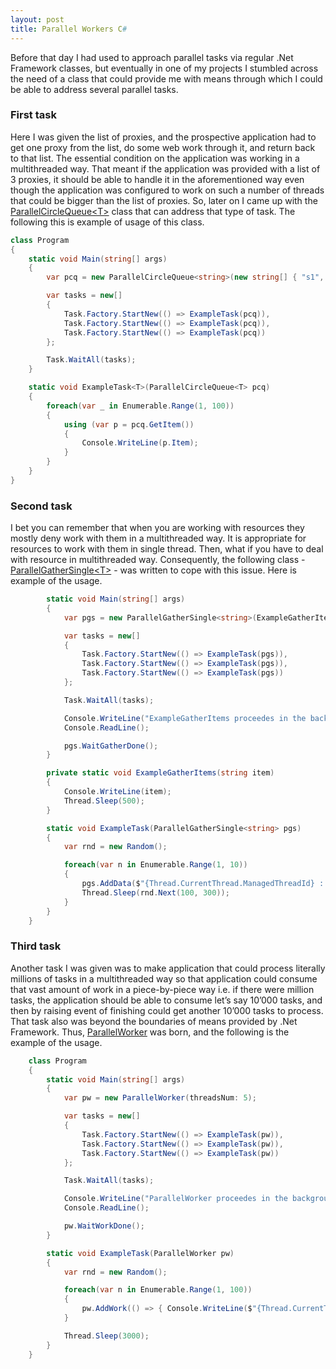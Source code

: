 ```yaml
---
layout: post
title: Parallel Workers C#
---
```


Before that day I had used to approach parallel tasks via regular .Net Framework classes, but eventually in one of my projects I stumbled across the need of a class that could provide me with means through which I could be able to address several parallel tasks.

### First task

Here I was given the list of proxies, and the prospective application had to get one proxy from the list, do some web work through it, and return back to that list. The essential condition on the application was working in a multithreaded way. That meant if the application was provided with a list of 3 proxies, it should be able to handle it in the aforementioned way even though the application was configured to work on such a number of threads that could be bigger than the list of proxies.
So, later on I came up with the [ParallelCircleQueue&lt;T&gt;](https://github.com/wapxmas/RikardLib.Concurrent/blob/master/ParallelCircleQueue.cs) class that can address that type of task. The following this is example of usage of this class.

```cs
class Program
{
    static void Main(string[] args)
    {
        var pcq = new ParallelCircleQueue<string>(new string[] { "s1", "s2", "s3" }.ToList());

        var tasks = new[]
        {
            Task.Factory.StartNew(() => ExampleTask(pcq)),
            Task.Factory.StartNew(() => ExampleTask(pcq)),
            Task.Factory.StartNew(() => ExampleTask(pcq))
        };

        Task.WaitAll(tasks);
    }

    static void ExampleTask<T>(ParallelCircleQueue<T> pcq)
    {
        foreach(var _ in Enumerable.Range(1, 100))
        {
            using (var p = pcq.GetItem())
            {
                Console.WriteLine(p.Item);
            }
        }
    }
}
```

### Second task

I bet you can remember that when you are working with resources they mostly deny work with them in a multithreaded way. It is appropriate for resources to work with them in single thread. Then, what if you have to deal with resource in multithreaded way. Consequently, the following class - [ParallelGatherSingle&lt;T&gt;](https://github.com/wapxmas/RikardLib.Concurrent/blob/master/ParallelGatherSingle.cs)  - was written to cope with this issue. Here is example of the usage.

```cs
        static void Main(string[] args)
        {
            var pgs = new ParallelGatherSingle<string>(ExampleGatherItems);

            var tasks = new[]
            {
                Task.Factory.StartNew(() => ExampleTask(pgs)),
                Task.Factory.StartNew(() => ExampleTask(pgs)),
                Task.Factory.StartNew(() => ExampleTask(pgs))
            };

            Task.WaitAll(tasks);

            Console.WriteLine("ExampleGatherItems proceedes in the background. Press enter to wait gathering is done.");
            Console.ReadLine();

            pgs.WaitGatherDone();
        }

        private static void ExampleGatherItems(string item)
        {
            Console.WriteLine(item);
            Thread.Sleep(500);
        }

        static void ExampleTask(ParallelGatherSingle<string> pgs)
        {
            var rnd = new Random();

            foreach(var n in Enumerable.Range(1, 10))
            {
                pgs.AddData($"{Thread.CurrentThread.ManagedThreadId} : {n}");
                Thread.Sleep(rnd.Next(100, 300));
            }
        }
    }
```

### Third task

Another task I was given was to make application that could process literally millions of tasks in a multithreaded way so that application could consume that vast amount of work in a piece-by-piece way i.e. if there were million tasks, the application should be able to consume let’s say 10’000 tasks, and then by raising event of finishing could get another 10’000 tasks to process. That task also was beyond the boundaries of means provided by .Net Framework. Thus, [ParallelWorker](https://github.com/wapxmas/RikardLib.Concurrent/blob/master/ParallelWorker.cs) was born, and the following is the example of the usage.

```cs
    class Program
    {
        static void Main(string[] args)
        {
            var pw = new ParallelWorker(threadsNum: 5);

            var tasks = new[]
            {
                Task.Factory.StartNew(() => ExampleTask(pw)),
                Task.Factory.StartNew(() => ExampleTask(pw)),
                Task.Factory.StartNew(() => ExampleTask(pw))
            };

            Task.WaitAll(tasks);

            Console.WriteLine("ParallelWorker proceedes in the background. Press enter to wait all worker threads are done.");
            Console.ReadLine();

            pw.WaitWorkDone();
        }

        static void ExampleTask(ParallelWorker pw)
        {
            var rnd = new Random();

            foreach(var n in Enumerable.Range(1, 100))
            {
                pw.AddWork(() => { Console.WriteLine($"{Thread.CurrentThread.ManagedThreadId} : {n}"); Thread.Sleep(1000); });
            }

            Thread.Sleep(3000);
        }
    }
```
